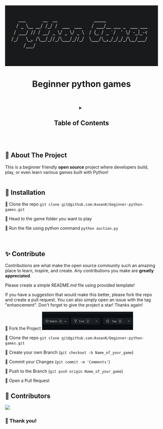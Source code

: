 <p align="center">
  <a href="https://github.com/AseanK/beginner-python-games" target="_blank">
    <img src="images/logo.png" width = "2560px" height = "200px">
  </a>
</p>

<h1 align="center">Beginner python games</h1>
<br /><br />
<!-- Table of Contents -->
<!-- Please update when you're contributing -->
<div align="center">
<details>
    <summary><h2>Table of Contents</h2></summary>
  <ol.s>
    <h3>
      <li><p><a href="/auction">Auction</a></p></li>
      <li><p><a href="/black_jack">BlackJack</a></p></li>
      <li><p><a href="/board_filling_game">Board filling game</a></p></li>
      <li><p><a href="/calculator">Calculator</a></p></li>
      <li><p><a href="/encoding">Encoding</a></p></li>
      <li><p><a href="/hangman">Hang Man</a></p></li>
      <li><p><a href="/rock_paper_scissors">Rock Paper Scissor</a></p></li>
      <li><p><a href="/guess_the_number">Guess the number</a></p></li>
      <li><p><a href="/tic_tac_toe">Tic-Tac-Toe</a></p></li>
      <li><p><a href="/slot_machine">Slot Machine</a></p></li>
      <li><p><a href="/minesweeper">Minesweeper</a></p>
      <li><p><a href="/etch_a_sketch">Etch A Sketch</a></p></li>
      <li><p><a href="/snake_game">Snake game</a></p></li>
      <li><p><a href="/turtle_racing_bet">Turtle racing bet</a></p></li>
      <li><p><a href="/pong">Pong</a></p></li>
      <li><p><a href="/road_crossing">Road crossing</a></p></li>
      <li><p><a href="/state_guessing">US states guessing</a></p></li>
      <!-- <li><p><a href="/Name of your folder">Name of your game</a></p></li> -->
   </h3>
  </ol.s>
</details>
</div>
<br /><br />

## :eyes: About The Project
This is a beginner friendly **open source** project where developers build, play, or even learn various games built with Python!
<br /><br />


## :mushroom: Installation

:rice_ball: Clone the repo `git clone git@github.com:AseanK/beginner-python-games.git`

:rice_ball: Head to the game folder you want to play

:rice_ball: Run the file using python command `python auction.py`
<br /><br /><br />



## :sparkles: Contribute

Contributions are what make the open source community such an amazing place to learn, inspire, and create. Any contributions you make are **greatly appreciated**.

Please create a simple README.md file using provided template!

If you have a suggestion that would make this better, please fork the repo and create a pull request. You can also simply open an issue with the tag "enhancement".
Don't forget to give the project a star! Thanks again!

:rice_ball: Fork the Project
    <img src="/images/fork.png" width="300" height="60">
    
:rice_ball: Clone the repo `git clone git@github.com:AseanK/beginner-python-games.git`

:rice_ball: Create your own Branch (`git checkout -b Name_of_your_game`)

:rice_ball: Commit your Changes (`git commit -m 'Comments'`)

:rice_ball: Push to the Branch (`git push origin Name_of_your_game`)

:rice_ball: Open a Pull Request


## :raised_hands: Contributors

<a href="https://github.com/AseanK/beginner-python-games/graphs/contributors">
  <img src="https://contrib.rocks/image?repo=AseanK/beginner-python-games" />
</a>


### 🙏 Thank you! 
